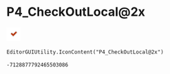 # P4_CheckOutLocal@2x
![](/img/P4_CheckOutLocal@2x.png)

``` CSharp
EditorGUIUtility.IconContent("P4_CheckOutLocal@2x")
```
```
-7128877792465503086
```
